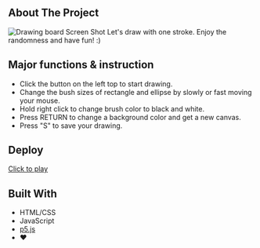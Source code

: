 
<!-- ABOUT THE PROJECT -->
## About The Project


![Drawing board Screen Shot](https://github.com/meowwwowo/Drawing-Board/blob/main/Screen%20Shot%202022-01-27%20at%2012.44.11%20AM.png)
Let's draw with one stroke. Enjoy the randomness and have fun! :)


## Major functions & instruction

- Click the button on the left top to start drawing.
- Change the bush sizes of rectangle and ellipse by slowly or fast moving your mouse.
- Hold right click to change brush color to black and white.
- Press RETURN to change a background color and get a new canvas.
- Press "S" to save your drawing.

## Deploy

[Click to play](https://ai-jian.github.io/Drawing-Board/)


## Built With 

* HTML/CSS
* JavaScript
* [p5.js](https://p5js.org/)
* ❤️



